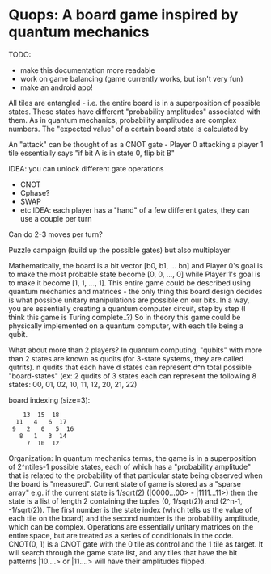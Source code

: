 # Quops: A board game inspired by quantum mechanics

TODO:
- make this documentation more readable
- work on game balancing (game currently works, but isn't very fun)
- make an android app!

All tiles are entangled - i.e. the entire board is in a superposition of possible
states. These states have different "probability amplitudes" associated with them.
As in quantum mechanics, probability amplitudes are complex numbers. The "expected
value" of a certain board state is calculated by 

An "attack" can be thought of as a CNOT gate - Player 0 attacking a player 1 tile
essentially says "if bit A is in state 0, flip bit B"

IDEA: you can unlock different gate operations
- CNOT
- Cphase?
- SWAP
- etc
IDEA: each player has a "hand" of a few different gates, they can use a couple per turn

Can do 2-3 moves per turn?

Puzzle campaign (build up the possible gates) but also multiplayer

Mathematically, the board is a bit vector [b0, b1, ... bn] and Player 0's goal is to
make the most probable state become [0, 0, ..., 0] while Player 1's goal is to make
it become [1, 1, ..., 1]. This entire game could be described using quantum mechanics
and matrices - the only thing this board design decides is what possible unitary
manipulations are possible on our bits. In a way, you are essentially creating a
quantum computer circuit, step by step (I think this game is Turing complete..?)
So in theory this game could be physically implemented on a quantum computer, with
each tile being a qubit.

What about more than 2 players?
In quantum computing, "qubits" with more than 2 states are known as qudits (for 3-state
systems, they are called qutrits). n qudits that each have d states can represent d^n
total possible "board-states" (ex: 2 qudits of 3 states each can represent the following
8 states: 00, 01, 02, 10, 11, 12, 20, 21, 22)

board indexing (size=3):
```
    13  15  18
  11   4   6  17
 9   2   0   5  16
   8   1   3  14
     7  10  12
```
Organization:
In quantum mechanics terms, the game is in a superposition of 2^ntiles-1 possible states, each of
which has a "probability amplitude" that is related to the probability of that particular
state being observed when the board is "measured". 
Current state of game is stored as a "sparse array"
e.g. if the current state is 1/sqrt(2) (|0000...00> - |1111...11>) then
the state is a list of length 2 containing the tuples (0, 1/sqrt(2)) and (2^n-1, -1/sqrt(2)).
The first number is the state index (which tells us the value of each tile on the board)
and the second number is the probability amplitude, which can be complex.
Operations are essentially unitary matrices on the entire space, but are treated as
a series of conditionals in the code. CNOT(0, 1) is a CNOT gate with the 0 tile as control
and the 1 tile as target. It will search through the game state list, and any tiles that have
the bit patterns |10....> or |11....> will have their amplitudes flipped.
